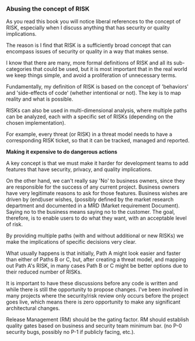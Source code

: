 ### Abusing the concept of RISK

As you read this book you will notice liberal references to the concept of RISK, especially when I discuss anything that has security or quality implications.

The reason is I find that RISK is a sufficiently broad concept that can encompass issues of security or quality in a way that makes sense.

I know that there are many, more formal definitions of RISK and all its sub-categories that could be used, but it is most important that in the real world we keep things simple, and avoid a proliferation of unnecessary terms.

Fundamentally, my definition of RISK is based on the concept of 'behaviors' and 'side-effects of code' (whether intentional or not). The key is to map reality and what is possible.

RISKs can also be used in multi-dimensional analysis, where multiple paths can be analyzed, each with a specific set of RISKs (depending on the chosen implementation).

For example, every threat (or RISK) in a threat model needs to have a corresponding RISK ticket, so that it can be tracked, managed and reported.

**Making it expensive to do dangerous actions**

A key concept is that we must make it harder for development teams to add features that have security, privacy, and quality implications.

On the other hand, we can't really say 'No' to business owners, since they are responsible for the success of any current project. Business owners have very legitimate reasons to ask for those features. Business wishes are driven by (end)user wishes, (possibly defined by the market research department and documented in a MRD (Market requirement Document). Saying no to the business means saying no to the customer. The goal, therefore, is to enable users to do what they want, with an acceptable level of risk.

By providing multiple paths (with and without additional or new RISKs) we make the implications of specific decisions very clear.

What usually happens is that initially, Path A might look easier and faster than either of Paths B or C, but, after creating a threat model, and mapping out Path A's RISK, in many cases Path B or C might be better options due to their reduced number of RISKs.

It is important to have these discussions before any code is written and while there is still the opportunity to propose changes. I've been involved in many projects where the security/risk review only occurs before the project goes live, which means there is zero opportunity to make any significant architectural changes.

Release Management (RM) should be the gating factor. RM should establish quality gates based on business and security team minimum bar. (no P-0 security bugs, possibly no P-1 if publicly facing, etc.).
